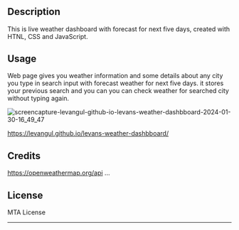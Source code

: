 # <Levans-weather-dashboard>

## Description

This is live weather dashboard with forecast for next five days, created with HTNL, CSS and JavaScript.


## Usage

Web page gives you weather information and some details about any city you type in search input with forecast weather for next five days. it stores your previous search and you can you can check weather for searched city without typing again.


![screencapture-levangul-github-io-levans-weather-dashbboard-2024-01-30-16_49_47](https://github.com/Levangul/levans-weather-dashbboard/assets/150108077/29d60ba0-6374-493f-ae5d-e5e3efdb6f95)

https://levangul.github.io/levans-weather-dashbboard/


## Credits
https://openweathermap.org/api
...

## License

MTA License

---